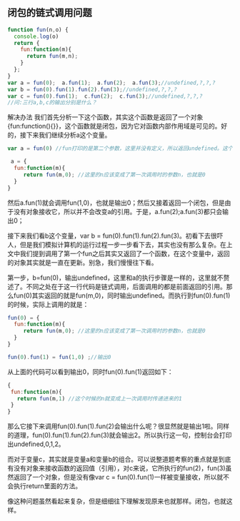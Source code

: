 ## 闭包的链式调用问题
```js
function fun(n,o) {
  console.log(o)
  return {
    fun:function(m){
      return fun(m,n);
    }
  };
}
var a = fun(0);  a.fun(1);  a.fun(2);  a.fun(3);//undefined,?,?,?
var b = fun(0).fun(1).fun(2).fun(3);//undefined,?,?,?
var c = fun(0).fun(1);  c.fun(2);  c.fun(3);//undefined,?,?,?
//问:三行a,b,c的输出分别是什么？
```

解决办法
我们首先分析一下这个函数，其实这个函数是返回了一个对象{fun:function(){}}，这个函数就是闭包，因为它对函数内部作用域是可见的。好的，接下来我们继续分析a这个变量。

```js
var a = fun(0) //fun打印的是第二个参数，这里并没有定义，所以返回undefined。这个时候a应该变成了fun返回的对象的一个引用。写清楚点就是这样：

 a = {
  fun:function(m){
     return fun(m,0); //这里的n应该变成了第一次调用时的参数n，也就是0
  }
}
```

然后a.fun(1)就会调用fun(1,0)，也就是输出0；然后又接着返回一个闭包，但是由于没有对象接收它，所以并不会改变a的引用。于是，a.fun(2);a.fun(3)都只会输出0；

接下来我们看b这个变量，var b = fun(0).fun(1).fun(2).fun(3)。初看下去很吓人，但是我们模拟计算机的运行过程一步一步看下去，其实也没有那么复杂。在上文中我们提到调用了第一个fun之后其实又返回了一个函数，在这个变量中，返回的对象其实就是一直在更新。别急，我们慢慢往下看。

第一步，b=fun(0)，输出undefined，这里和a的执行步骤是一样的，这里就不赘述了。不同之处在于这一行代码是链式调用，后面调用的都是前面返回的引用。那么fun(0)其实返回的就是fun(m,0)，同时输出undefined。而执行到fun(0).fun(1)的时候，实际上调用的就是：

```js
fun(0) = {
  fun:function(m){
     return fun(m,0); //这里的n应该变成了第一次调用时的参数n，也就是0
  }
}

fun(0).fun(1) = fun(1,0) ;//输出0
```

从上面的代码可以看到输出0，同时fun(0).fun(1)返回如下：

```js
{
 fun:function(m){
   return fun(m,1) //这个时候的n就变成上一次调用时传递进来的1
 }
}
```

那么它接下来调用fun(0).fun(1).fun(2)会输出什么呢？很显然就是输出1啦。同样的道理，fun(0).fun(1).fun(2).fun(3)就会输出2。所以执行这一句，控制台会打印出undefined,0,1,2。

而对于变量c，其实就是变量a和变量b的组合。可以说整道题考察的重点就是到底有没有对象来接收函数的返回值（引用），对c来说，它所执行的fun(2)，fun(3)虽然返回了一个对象，但是没有像var c = fun(0).fun(1)一样被变量接收，所以就不会执行return里面的方法。

像这种问题虽然看起来复杂，但是细细往下理解发现原来也就那样。闭包，也就这样。